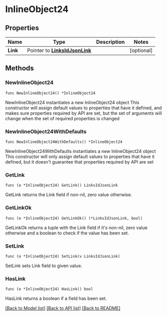 # InlineObject24

## Properties

Name | Type | Description | Notes
------------ | ------------- | ------------- | -------------
**Link** | Pointer to [**LinksIdJsonLink**](_links__id__json_link.md) |  | [optional] 

## Methods

### NewInlineObject24

`func NewInlineObject24() *InlineObject24`

NewInlineObject24 instantiates a new InlineObject24 object
This constructor will assign default values to properties that have it defined,
and makes sure properties required by API are set, but the set of arguments
will change when the set of required properties is changed

### NewInlineObject24WithDefaults

`func NewInlineObject24WithDefaults() *InlineObject24`

NewInlineObject24WithDefaults instantiates a new InlineObject24 object
This constructor will only assign default values to properties that have it defined,
but it doesn't guarantee that properties required by API are set

### GetLink

`func (o *InlineObject24) GetLink() LinksIdJsonLink`

GetLink returns the Link field if non-nil, zero value otherwise.

### GetLinkOk

`func (o *InlineObject24) GetLinkOk() (*LinksIdJsonLink, bool)`

GetLinkOk returns a tuple with the Link field if it's non-nil, zero value otherwise
and a boolean to check if the value has been set.

### SetLink

`func (o *InlineObject24) SetLink(v LinksIdJsonLink)`

SetLink sets Link field to given value.

### HasLink

`func (o *InlineObject24) HasLink() bool`

HasLink returns a boolean if a field has been set.


[[Back to Model list]](../README.md#documentation-for-models) [[Back to API list]](../README.md#documentation-for-api-endpoints) [[Back to README]](../README.md)


